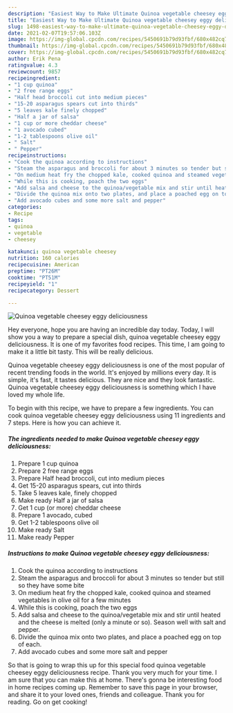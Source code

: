 ```yaml
---
description: "Easiest Way to Make Ultimate Quinoa vegetable cheesey eggy deliciousness"
title: "Easiest Way to Make Ultimate Quinoa vegetable cheesey eggy deliciousness"
slug: 1498-easiest-way-to-make-ultimate-quinoa-vegetable-cheesey-eggy-deliciousness
date: 2021-02-07T19:57:06.103Z
image: https://img-global.cpcdn.com/recipes/5450691b79d93fbf/680x482cq70/quinoa-vegetable-cheesey-eggy-deliciousness-recipe-main-photo.jpg
thumbnail: https://img-global.cpcdn.com/recipes/5450691b79d93fbf/680x482cq70/quinoa-vegetable-cheesey-eggy-deliciousness-recipe-main-photo.jpg
cover: https://img-global.cpcdn.com/recipes/5450691b79d93fbf/680x482cq70/quinoa-vegetable-cheesey-eggy-deliciousness-recipe-main-photo.jpg
author: Erik Pena
ratingvalue: 4.3
reviewcount: 9857
recipeingredient:
- "1 cup quinoa"
- "2 free range eggs"
- "Half head broccoli cut into medium pieces"
- "15-20 asparagus spears cut into thirds"
- "5 leaves kale finely chopped"
- "Half a jar of salsa"
- "1 cup or more cheddar cheese"
- "1 avocado cubed"
- "1-2 tablespoons olive oil"
- " Salt"
- " Pepper"
recipeinstructions:
- "Cook the quinoa according to instructions"
- "Steam the asparagus and broccoli for about 3 minutes so tender but still so they have some bite"
- "On medium heat fry the chopped kale, cooked quinoa and steamed vegetables in olive oil for a few minutes"
- "While this is cooking, poach the two eggs"
- "Add salsa and cheese to the quinoa/vegetable mix and stir until heated and the cheese is melted (only a minute or so). Season well with salt and pepper."
- "Divide the quinoa mix onto two plates, and place a poached egg on top of each."
- "Add avocado cubes and some more salt and pepper"
categories:
- Recipe
tags:
- quinoa
- vegetable
- cheesey

katakunci: quinoa vegetable cheesey 
nutrition: 160 calories
recipecuisine: American
preptime: "PT26M"
cooktime: "PT51M"
recipeyield: "1"
recipecategory: Dessert

---
```



![Quinoa vegetable cheesey eggy deliciousness](https://img-global.cpcdn.com/recipes/5450691b79d93fbf/680x482cq70/quinoa-vegetable-cheesey-eggy-deliciousness-recipe-main-photo.jpg)

Hey everyone, hope you are having an incredible day today. Today, I will show you a way to prepare a special dish, quinoa vegetable cheesey eggy deliciousness. It is one of my favorites food recipes. This time, I am going to make it a little bit tasty. This will be really delicious.

Quinoa vegetable cheesey eggy deliciousness is one of the most popular of recent trending foods in the world. It's enjoyed by millions every day. It is simple, it's fast, it tastes delicious. They are nice and they look fantastic. Quinoa vegetable cheesey eggy deliciousness is something which I have loved my whole life.




To begin with this recipe, we have to prepare a few ingredients. You can cook quinoa vegetable cheesey eggy deliciousness using 11 ingredients and 7 steps. Here is how you can achieve it.

<!--inarticleads1-->

##### The ingredients needed to make Quinoa vegetable cheesey eggy deliciousness:

1. Prepare 1 cup quinoa
1. Prepare 2 free range eggs
1. Prepare Half head broccoli, cut into medium pieces
1. Get 15-20 asparagus spears, cut into thirds
1. Take 5 leaves kale, finely chopped
1. Make ready Half a jar of salsa
1. Get 1 cup (or more) cheddar cheese
1. Prepare 1 avocado, cubed
1. Get 1-2 tablespoons olive oil
1. Make ready  Salt
1. Make ready  Pepper




<!--inarticleads2-->

##### Instructions to make Quinoa vegetable cheesey eggy deliciousness:

1. Cook the quinoa according to instructions
1. Steam the asparagus and broccoli for about 3 minutes so tender but still so they have some bite
1. On medium heat fry the chopped kale, cooked quinoa and steamed vegetables in olive oil for a few minutes
1. While this is cooking, poach the two eggs
1. Add salsa and cheese to the quinoa/vegetable mix and stir until heated and the cheese is melted (only a minute or so). Season well with salt and pepper.
1. Divide the quinoa mix onto two plates, and place a poached egg on top of each.
1. Add avocado cubes and some more salt and pepper




So that is going to wrap this up for this special food quinoa vegetable cheesey eggy deliciousness recipe. Thank you very much for your time. I am sure that you can make this at home. There's gonna be interesting food in home recipes coming up. Remember to save this page in your browser, and share it to your loved ones, friends and colleague. Thank you for reading. Go on get cooking!

